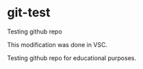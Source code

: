# git-test
Testing github repo

This modification was done in VSC.

Testing github repo for educational purposes.

